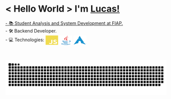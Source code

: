 <div align="left">
  <h1>< Hello World > I'm <a href=https://www.linkedin.com/in/lucas-lap/>Lucas!</h1>
</div>

<div align="left">
  <p1>
- 📚 Student Analysis and System Development at <a href="https://www.fiap.com.br/online/graduacao/tecnologo/analise-e-desenvolvimento-de-sistemas/">FIAP.</a><br>
- 🛠️ Backend Developer.<br>
- 💻 Technologies:
  <img align="center" alt="Js" height="30" width="40" src="https://raw.githubusercontent.com/devicons/devicon/master/icons/javascript/javascript-plain.svg">
  <img align="center" alt="Java" height="30" width="40" src="https://raw.githubusercontent.com/devicons/devicon/master/icons/java/java-original.svg">
  <img align="center" alt="Arch" height="30" width="40" src="https://raw.githubusercontent.com/devicons/devicon/master/icons/archlinux/archlinux-original.svg"><br><br>
  </p1>
</div>
<br>

![github-snake.svg](https://raw.githubusercontent.com/Platane/snk/output/github-contribution-grid-snake-dark.svg)
